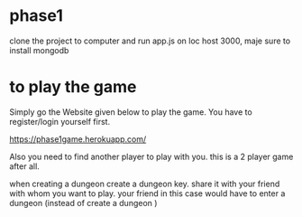 # phase1
clone the project to computer and run app.js on loc host 3000, maje sure to install mongodb

# to play the game
Simply go the Website given below to play the game. You have to register/login yourself first.

https://phase1game.herokuapp.com/

Also you need to find another player to play with you. this is a 2 player game after all.

when creating a dungeon create a dungeon key. share it with your friend with whom you want to play. your friend in this case would have to enter a dungeon 
(instead of create a dungeon )
